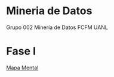 # Mineria de Datos
Grupo 002 Minería de Datos FCFM UANL

# Fase I
[Mapa Mental](https://github.com/GalindoVazquezJesusAlfonso/Mineria_Datos/blob/main/Tareas/MapaMental_1_%7B1941475%7D.pdf)
